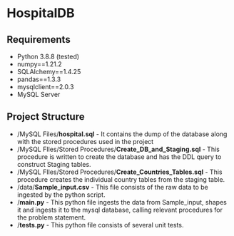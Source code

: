 # HospitalDB

## Requirements

-    Python 3.8.8 (tested)
-    numpy==1.21.2
-    SQLAlchemy==1.4.25
-    pandas==1.3.3
-    mysqlclient==2.0.3
-    MySQL Server 

## Project Structure
  
-   /MySQL Files/**hospital.sql** - It contains the dump of the database along with the stored procedures used in the project
-   /MySQL FIles/Stored Procedures/**Create_DB_and_Staging.sql** - This procedure is written to create the database and has the DDL query to construct Staging tables.
-   /MySQL FIles/Stored Procedures/**Create_Countries_Tables.sql** - This procedure creates the individual country tables from the staging table.
-   /data/**Sample_input.csv** - This file consists of the raw data to be ingested by the python script.
-   /**main.py** -  This python file ingests the data from Sample_input, shapes it and ingests it to the mysql database, calling relevant procedures for the problem statement.
-   /**tests.py** - This python file consists of several unit tests.  
